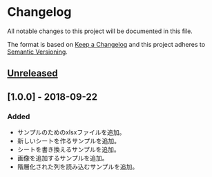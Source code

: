 # Changelog
All notable changes to this project will be documented in this file.

The format is based on [Keep a Changelog](http://keepachangelog.com/en/1.0.0/)
and this project adheres to [Semantic Versioning](http://semver.org/spec/v2.0.0.html).

## [Unreleased]

## [1.0.0] - 2018-09-22
### Added
- サンプルのためのxlsxファイルを追加。
- 新しいシートを作るサンプルを追加。
- シートを書き換えるサンプルを追加。
- 画像を追加するサンプルを追加。
- 階層化された列を読み込むサンプルを追加。

[Unreleased]: https://github.com/Shuhei-Tsunoda/ExcelEditorEnv/compare/v1.0.0...HEAD
